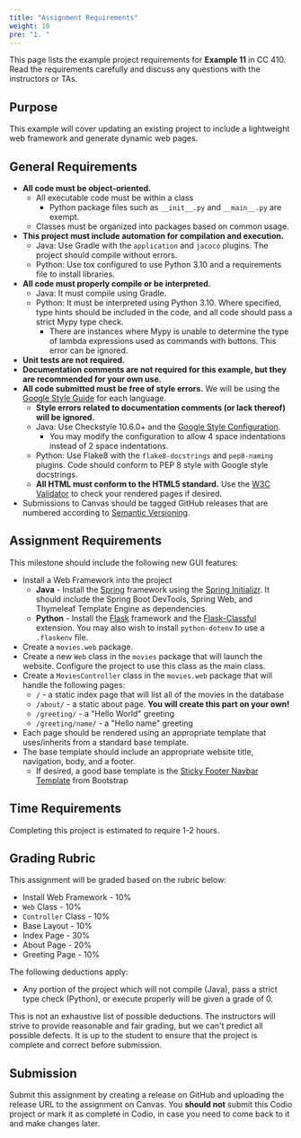 ```yaml
---
title: "Assignment Requirements"
weight: 10
pre: "1. "
---
```


This page lists the example project requirements for **Example 11** in CC 410. Read the requirements carefully and discuss any questions with the instructors or TAs. 

## Purpose

This example will cover updating an existing project to include a lightweight web framework and generate dynamic web pages. 

## General Requirements

* **All code must be object-oriented.**
  * All executable code must be within a class
    * Python package files such as `__init__.py` and `__main__.py` are exempt.
  * Classes must be organized into packages based on common usage.
* **This project must include automation for compilation and execution.**
  * Java: Use Gradle with the `application` and `jacoco` plugins. The project should compile without errors. 
  * Python: Use tox configured to use Python 3.10 and a requirements file to install libraries. 
* **All code must properly compile or be interpreted.**
  * Java: It must compile using Gradle.
  * Python: It must be interpreted using Python 3.10. Where specified, type hints should be included in the code, and all code should pass a strict Mypy type check.
    * There are instances where Mypy is unable to determine the type of lambda expressions used as commands with buttons. This error can be ignored.
* **Unit tests are not required.**
* **Documentation comments are not required for this example, but they are recommended for your own use.**
* **All code submitted must be free of style errors.** We will be using the [Google Style Guide](https://google.github.io/styleguide/) for each language. 
  * **Style errors related to documentation comments (or lack thereof) will be ignored.**
  * Java: Use Checkstyle 10.6.0+ and the [Google Style Configuration](https://raw.githubusercontent.com/checkstyle/checkstyle/checkstyle-10.6.0/src/main/resources/google_checks.xml). 
    * You may modify the configuration to allow 4 space indentations instead of 2 space indentations.
  * Python: Use Flake8 with the `flake8-docstrings` and `pep8-naming` plugins. Code should conform to PEP 8 style with Google style docstrings. 
   * **All HTML must conform to the HTML5 standard.** Use the [W3C Validator](https://validator.w3.org/) to check your rendered pages if desired.
* Submissions to Canvas should be tagged GitHub releases that are numbered according to [Semantic Versioning](https://semver.org/).

## Assignment Requirements

This milestone should include the following new GUI features:

* Install a Web Framework into the project
  * **Java** - Install the [Spring](https://spring.io/) framework using the [Spring Initializr](https://start.spring.io/). It should include the Spring Boot DevTools, Spring Web, and Thymeleaf Template Engine as dependencies.
  * **Python** - Install the [Flask](https://flask.palletsprojects.com/en/1.1.x/) framework and the [Flask-Classful](https://flask-classful.teracy.org/) extension. You may also wish to install `python-dotenv` to use a `.flaskenv` file. 
* Create a `movies.web` package.
* Create a new `Web` class in the `movies` package that will launch the website. Configure the project to use this class as the main class.
* Create a `MoviesController` class in the `movies.web` package that will handle the following pages:
  * `/` - a static index page that will list all of the movies in the database
  * `/about/` - a static about page. **You will create this part on your own!**
  * `/greeting/` - a "Hello World" greeting
  * `/greeting/name/` - a "Hello name" greeting
* Each page should be rendered using an appropriate template that uses/inherits from a standard base template.
* The base template should include an appropriate website title, navigation, body, and a footer.
  * If desired, a good base template is the [Sticky Footer Navbar Template](https://getbootstrap.com/docs/4.6/examples/sticky-footer-navbar/) from Bootstrap
  
## Time Requirements

Completing this project is estimated to require 1-2 hours.

## Grading Rubric

This assignment will be graded based on the rubric below:

* Install Web Framework - 10%
* `Web` Class - 10%
* `Controller` Class - 10%
* Base Layout - 10%
* Index Page - 30%
* About Page - 20%
* Greeting Page - 10%

The following deductions apply:

* Any portion of the project which will not compile (Java), pass a strict type check (Python), or execute properly will be given a grade of 0.

This is not an exhaustive list of possible deductions. The instructors will strive to provide reasonable and fair grading, but we can't predict all possible defects. It is up to the student to ensure that the project is complete and correct before submission. 

## Submission

Submit this assignment by creating a release on GitHub and uploading the release URL to the assignment on Canvas. You **should not** submit this Codio project or mark it as complete in Codio, in case you need to come back to it and make changes later.

